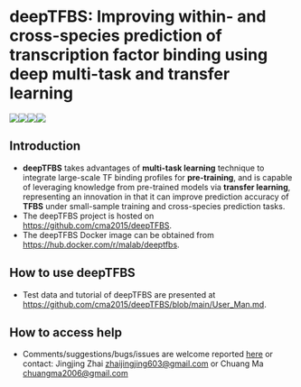 # deepTFBS: Improving within- and cross-species prediction of transcription factor binding using deep multi-task and transfer learning


<a href="https://hub.docker.com/r/malab/peam6a" target="_blank"><img src="https://img.shields.io/badge/Docker_image-ready-red.svg" target="_blank"></a><a href="https://hub.docker.com/r/malab/peam6a" target="_blank"><img src="https://img.shields.io/docker/pulls/malab/peam6a"></a><a href="https://github.com/cma2015/deepTFBS" target="_blank"><img src="https://img.shields.io/badge/Source%20codes-support-blue"></a><a href="https://github.com/cma2015/deepTFBS" target="_blank"><img src="https://img.shields.io/badge/Test_data-support-blue.svg"></a>

## Introduction

- **deepTFBS** takes advantages of **multi-task learning** technique to integrate large-scale TF binding profiles for **pre-training**, and is capable of leveraging knowledge from pre-trained models via **transfer learning**, representing an innovation in that it can improve prediction accuracy of **TFBS** under small-sample training and cross-species prediction tasks.
- The deepTFBS project is hosted on https://github.com/cma2015/deepTFBS.
- The deepTFBS Docker image can be obtained from https://hub.docker.com/r/malab/deeptfbs.

## How to use deepTFBS

- Test data and tutorial of deepTFBS are presented at https://github.com/cma2015/deepTFBS/blob/main/User_Man.md.

## How to access help

* Comments/suggestions/bugs/issues are welcome reported [here](https://github.com/cma2015/deepTFBS/issues) or contact:  Jingjing Zhai zhaijingjing603@gmail.com or Chuang Ma chuangma2006@gmail.com
